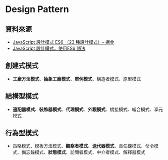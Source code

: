 # Design Pattern

## 資料來源

* [JavaScript 設計模式 ES6 （23 種設計模式）- 掘金](https://juejin.im/post/5e021eb96fb9a01628014095#heading-34) 
* [JavaScript 設計模式，使用ES6 語法](http://www.jeepxie.net/article/556811.html)

## 創建式模式

* **工廠方法模式**、**抽象工廠模式**、**單例模式**、構造者模式、原型模式

## 結構型模式

* **適配器模式**、**裝飾器模式**、**代理模式**、**外觀模式**、橋接模式、組合模式、享元模式

## 行為型模式

* 策略模式、模板方法模式、**觀察者模式**、**迭代器模式**、責任鍊模式、命令模式、備忘錄模式、**狀態模式**、訪問者模式、中介者模式、解釋器模式

